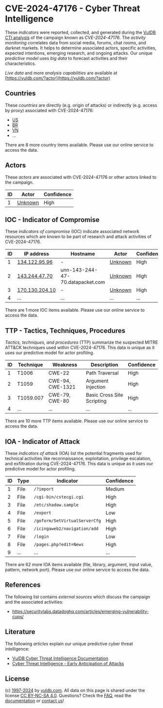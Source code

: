 # CVE-2024-47176 - Cyber Threat Intelligence

These _indicators_ were reported, collected, and generated during the [VulDB CTI analysis](https://vuldb.com/?kb.cti) of the campaign known as _CVE-2024-47176_. The _activity monitoring_ correlates data from social media, forums, chat rooms, and darknet markets. It helps to determine associated actors, specific activities, expected intentions, emerging research, and ongoing attacks. Our unique _predictive model_ uses _big data_ to forecast activities and their characteristics.

_Live data_ and more _analysis capabilities_ are available at [https://vuldb.com/?actor](https://vuldb.com/?actor)

## Countries

These _countries_ are directly (e.g. origin of attacks) or indirectly (e.g. access by proxy) associated with CVE-2024-47176:

* [US](https://vuldb.com/?country.us)
* [BR](https://vuldb.com/?country.br)
* [VN](https://vuldb.com/?country.vn)
* ...

There are 8 more country items available. Please use our online service to access the data.

## Actors

These _actors_ are associated with CVE-2024-47176 or other actors linked to the campaign.

ID | Actor | Confidence
-- | ----- | ----------
1 | [Unknown](https://vuldb.com/?actor.unknown) | High

## IOC - Indicator of Compromise

These _indicators of compromise_ (IOC) indicate associated network resources which are known to be part of research and attack activities of CVE-2024-47176.

ID | IP address | Hostname | Actor | Confidence
-- | ---------- | -------- | ----- | ----------
1 | [134.122.95.96](https://vuldb.com/?ip.134.122.95.96) | - | [Unknown](https://vuldb.com/?actor.unknown) | High
2 | [143.244.47.70](https://vuldb.com/?ip.143.244.47.70) | unn-143-244-47-70.datapacket.com | [Unknown](https://vuldb.com/?actor.unknown) | High
3 | [170.130.204.10](https://vuldb.com/?ip.170.130.204.10) | - | [Unknown](https://vuldb.com/?actor.unknown) | High
4 | ... | ... | ... | ...

There are 1 more IOC items available. Please use our online service to access the data.

## TTP - Tactics, Techniques, Procedures

_Tactics, techniques, and procedures_ (TTP) summarize the suspected MITRE ATT&CK techniques used within CVE-2024-47176. This data is unique as it uses our predictive model for actor profiling.

ID | Technique | Weakness | Description | Confidence
-- | --------- | -------- | ----------- | ----------
1 | T1006 | CWE-22 | Path Traversal | High
2 | T1059 | CWE-94, CWE-1321 | Argument Injection | High
3 | T1059.007 | CWE-79, CWE-80 | Basic Cross Site Scripting | High
4 | ... | ... | ... | ...

There are 10 more TTP items available. Please use our online service to access the data.

## IOA - Indicator of Attack

These _indicators of attack_ (IOA) list the potential fragments used for technical activities like reconnaissance, exploitation, privilege escalation, and exfiltration during CVE-2024-47176. This data is unique as it uses our predictive model for actor profiling.

ID | Type | Indicator | Confidence
-- | ---- | --------- | ----------
1 | File | `/?import` | Medium
2 | File | `/cgi-bin/cstecgi.cgi` | High
3 | File | `/etc/shadow.sample` | High
4 | File | `/export` | Low
5 | File | `/goform/SetVirtualServerCfg` | High
6 | File | `/icingaweb2/navigation/add` | High
7 | File | `/login` | Low
8 | File | `/pages.php?edit=News` | High
9 | ... | ... | ...

There are 62 more IOA items available (file, library, argument, input value, pattern, network port). Please use our online service to access the data.

## References

The following list contains _external sources_ which discuss the campaign and the associated activities:

* https://securitylabs.datadoghq.com/articles/emerging-vulnerability-cups/

## Literature

The following _articles_ explain our unique predictive cyber threat intelligence:

* [VulDB Cyber Threat Intelligence Documentation](https://vuldb.com/?kb.cti)
* [Cyber Threat Intelligence - Early Anticipation of Attacks](https://www.scip.ch/en/?labs.20201022)

## License

(c) [1997-2024](https://vuldb.com/?kb.changelog) by [vuldb.com](https://vuldb.com/?kb.about). All data on this page is shared under the license [CC BY-NC-SA 4.0](https://creativecommons.org/licenses/by-nc-sa/4.0/). Questions? Check the [FAQ](https://vuldb.com/?kb.faq), read the [documentation](https://vuldb.com/?kb) or [contact us](https://vuldb.com/?contact)!
